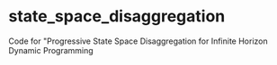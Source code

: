 # state_space_disaggregation
Code for "Progressive State Space Disaggregation for Infinite Horizon Dynamic Programming

